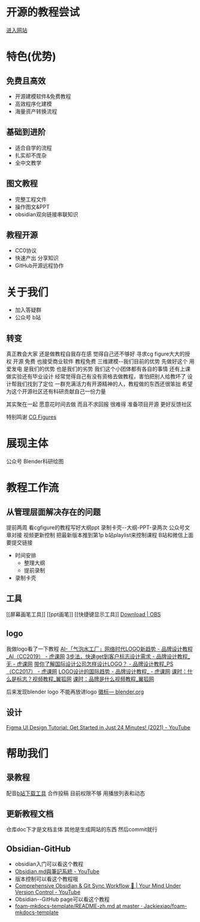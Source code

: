 # 开源的教程尝试
[进入网站](https://leoopeope.github.io/blender-for-science-visualization-course/)
# 特色(优势)
## 免费且高效
- 开源建模软件&免费教程
- 高效程序化建模
- 海量资产转换流程
## 基础到进阶
- 适合自学的流程
- 扎实却不庞杂
- 全中文教学
## 图文教程
- 完整工程文件
- 操作图文&PPT
- obsidian双向链接串联知识
## 教程开源
- CC0协议
- 快速产出 分享知识 
- GitHub开源远程协作

# 关于我们
- 加入答疑群
- 公众号 b站 

## 转变
真正教会大家
还是做教程自我存在感
觉得自己还不够好
寻求cg figure大大的授权
开源 免费 也接受商业软件 教程免费
三维建模--我们目前的优势 先做好这个
用爱发电 是我们的优势 也是我们的劣势  我们这个小团体都有各自的事情   还有上课做实验还有毕业设计 
 经常觉得自己有没有资格去做教程，害怕把别人给教坏了
设计帮我们找到了定位
一群充满活力有开源精神的人，教程做的东西还很笨拙
希望为这个开源社区还有科研贡献自己一份力量

其实聚在一起 愿意花时间去做 而且不求回报 很难得 
准备项目开源 更好反馈社区 

特别鸣谢
[CG Figures](https://www.youtube.com/channel/UCk1jnnmyARHbP9nfEWUuyhQ)

# 展现主体
公众号 Blender科研绘图




# 教程工作流
## 从管理层面解决存在的问题 
提前两周
看cgfigure的教程写好大纲ppt
录制卡壳--大纲-PPT-录两次
公众号文章对接
视频更新控制
把最新版本推到第1p
b站playlist来控制课程
 B站和微信上面要提交链接
 
 - 时间安排
	- 整理大纲
	- 提前录制
- 录制卡壳
## 工具
[[屏幕画笔工具]]
[[ppt画笔]]
[[快捷键显示工具]]
[Download | OBS](https://obsproject.com/download)

## logo
我做logo看了一下教程
[AI-「气泡水工厂」网络时代LOGO新趋势 - 品牌设计教程_AI（CC2019） - 虎课网](https://huke88.com/course/67656.html)
[3步法，快速get到客户标志设计需求 - 品牌设计教程_无 - 虎课网](https://huke88.com/course/53314.html)
[带你了解国际设计公司怎样设计LOGO？ - 品牌设计教程_PS（CC2017） - 虎课网](https://huke88.com/course/38383.html)
[LOGO设计的国际趋势 - 品牌设计教程_ - 虎课网](https://huke88.com/course/31965.html)
[课时：什么是标志？视频教程_翼狐网](https://www.yiihuu.com/v_201872.html)
[课时：品牌是什么视频教程_翼狐网](https://www.yiihuu.com/v_213939.html)

后来发现blender logo 不能再放进logo
[徽标— blender.org](https://www.blender.org/about/logo/)

## 设计
[Figma UI Design Tutorial: Get Started in Just 24 Minutes! (2021) - YouTube](https://www.youtube.com/watch?v=FTFaQWZBqQ8)
# 帮助我们
## 录教程
配音[b站下载工具](https://www.jijidown.com/) 
合作投稿
目前权限不够
用播放列表和动态
## 更新教程文档
仓库doc下才是文档主体
其他是生成网站的东西
然后commit就行
## Obsidian-GitHub
 - obsidian入门可以看这个教程
-  [Obsidian.md與筆記系統 - YouTube](https://www.youtube.com/playlist?list=PLWg9zacwOnwfcpVm5pAKgOHms7PntsgJS)
- 版本控制可以看这个教程哦
- [Comprehensive Obsidian & Git Sync Workflow 🔄️ | Your Mind Under Version Control - YouTube](https://www.youtube.com/watch?v=qqsNNTkhK5Y&t=6s)
- Obsidian--GitHub page可以看这个教程
- [foam-mkdocs-template/README-zh.md at master · Jackiexiao/foam-mkdocs-template](https://github.com/Jackiexiao/foam-mkdocs-template/blob/master/README-zh.md)